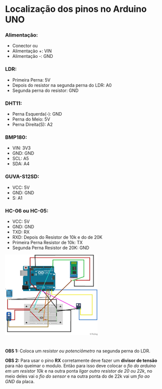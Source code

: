 # Localização dos pinos no Arduino UNO

### Alimentação: 

  - Conector ou
  - Alimentação +: VIN
  - Alimentação -: GND

### LDR:

  - Primeira Perna: 5V
  - Depois do resistor na segunda perna do LDR: A0
  - Segunda perna do resistor: GND

### DHT11: 

  - Perna Esquerda(-): GND
  - Perna do Meio: 5V
  - Perna Direita(S): A2

### BMP180: 

  - VIN: 3V3
  - GND: GND
  - SCL: A5
  - SDA: A4

### GUVA-S12SD: 

  - VCC: 5V
  - GND: GND
  - S: A1

### HC-06 ou HC-05:

  - VCC: 5V
  - GND: GND
  - TXD: RX
  - RXD: Depois do Resistor de 10k e do de 20K
  - Primeira Perna Resistor de 10k: TX
  - Segunda Perna Resistor de 20K: GND

<img src="../imgs/Mini_Estacao_Meteologica_Uno.png" alt="Mini Estação Metrológica" width="300"/>

#

  **OBS 1:** Coloca um *resistor ou potenciômetro* na segunda perna do LDR.

  **OBS 2:** Para usar o pino **RX** corretamente deve fazer um **divisor de tensão** para não queimar o modulo. Então para isso deve colocar o *fio do arduino em um resistor 10k* e na outra ponta *ligar outro resistor de 20 ou 22k*, no meio deles vai o *fio do sensor* e na outra ponta do de 22k vai um *fio ao GND* da placa.
